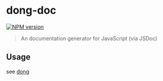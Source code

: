 # dong-doc

[![NPM version](https://img.shields.io/npm/v/dong-doc.svg?style=flat-square)](https://npmjs.org/package/dong-doc)

> An documentation generator for JavaScript (via JSDoc)

## Usage

see [dong](https://github.com/crossjs/dong)